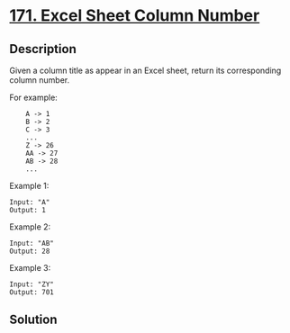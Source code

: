 # [171. Excel Sheet Column Number](https://leetcode.com/problems/excel-sheet-column-number)

## Description

Given a column title as appear in an Excel sheet, return its corresponding column number.

For example:

```
    A -> 1
    B -> 2
    C -> 3
    ...
    Z -> 26
    AA -> 27
    AB -> 28 
    ...
```

Example 1:

```
Input: "A"
Output: 1
```

Example 2:

```
Input: "AB"
Output: 28
```

Example 3:

```
Input: "ZY"
Output: 701
```

## Solution

